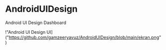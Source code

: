 # AndroidUIDesign
Android UI Design Dashboard

!"Android UI Design UI]("https://github.com/gamzeeryavuz/AndroidUIDesign/blob/main/ekran.png")
